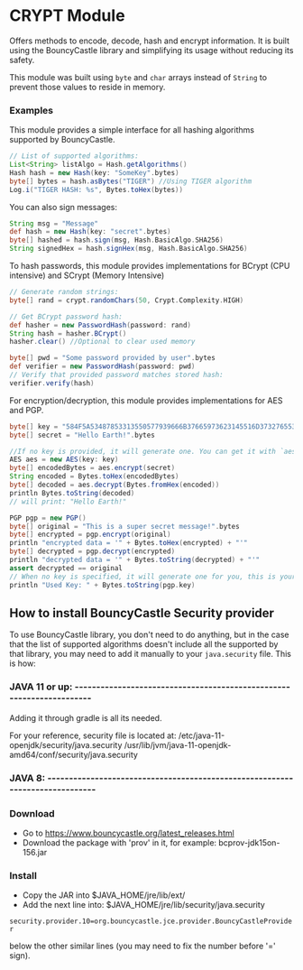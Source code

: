 # CRYPT Module

Offers methods to encode, decode, hash and encrypt
information. It is built using the BouncyCastle
library and simplifying its usage without reducing
its safety.

This module was built using `byte` and `char` arrays
instead of `String` to prevent those values to reside
in memory.


### Examples

This module provides a simple interface for all hashing
algorithms supported by BouncyCastle.

```groovy
// List of supported algorithms:
List<String> listAlgo = Hash.getAlgorithms()
Hash hash = new Hash(key: "SomeKey".bytes)
byte[] bytes = hash.asBytes("TIGER") //Using TIGER algorithm
Log.i("TIGER HASH: %s", Bytes.toHex(bytes))
```

You can also sign messages:

```groovy
String msg = "Message"
def hash = new Hash(key: "secret".bytes)
byte[] hashed = hash.sign(msg, Hash.BasicAlgo.SHA256)
String signedHex = hash.signHex(msg, Hash.BasicAlgo.SHA256)
```

To hash passwords, this module provides implementations
for BCrypt (CPU intensive) and SCrypt (Memory Intensive)

```groovy
// Generate random strings:
byte[] rand = crypt.randomChars(50, Crypt.Complexity.HIGH)

// Get BCrypt password hash:
def hasher = new PasswordHash(password: rand)
String hash = hasher.BCrypt()
hasher.clear() //Optional to clear used memory

byte[] pwd = "Some password provided by user".bytes
def verifier = new PasswordHash(password: pwd)
// Verify that provided password matches stored hash:
verifier.verify(hash)
```

For encryption/decryption, this module provides implementations for
AES and PGP. 

```groovy
byte[] key = "584F5A53487853313550577939666B37665973623145516D37327655347A4F43".bytes
byte[] secret = "Hello Earth!".bytes

//If no key is provided, it will generate one. You can get it with `aes.key`
AES aes = new AES(key: key)
byte[] encodedBytes = aes.encrypt(secret)
String encoded = Bytes.toHex(encodedBytes)
byte[] decoded = aes.decrypt(Bytes.fromHex(encoded))
println Bytes.toString(decoded)
// will print: "Hello Earth!"
```

```groovy
PGP pgp = new PGP()
byte[] original = "This is a super secret message!".bytes
byte[] encrypted = pgp.encrypt(original)
println "encrypted data = '" + Bytes.toHex(encrypted) + "'"
byte[] decrypted = pgp.decrypt(encrypted)
println "decrypted data = '" + Bytes.toString(decrypted) + "'"
assert decrypted == original
// When no key is specified, it will generate one for you, this is your key:
println "Used Key: " + Bytes.toString(pgp.key)
```

## How to install BouncyCastle Security provider

To use BouncyCastle library, you don't need to do anything, 
but in the case that the list of supported algorithms doesn't include
all the supported by that library, you may need to add it manually
to your `java.security` file. This is how:

### JAVA 11 or up: ---------------------------------------------------------------------

Adding it through gradle is all its needed.

For your reference, security file is located at: 
/etc/java-11-openjdk/security/java.security
/usr/lib/jvm/java-11-openjdk-amd64/conf/security/java.security

### JAVA 8: -----------------------------------------------------------------------------

### Download
* Go to https://www.bouncycastle.org/latest_releases.html
* Download the package with 'prov' in it, for example: bcprov-jdk15on-156.jar

### Install
* Copy the JAR into $JAVA_HOME/jre/lib/ext/
* Add the next line into: $JAVA_HOME/jre/lib/security/java.security

`security.provider.10=org.bouncycastle.jce.provider.BouncyCastleProvider`

below the other similar lines (you may need to fix the number before '=' sign).
